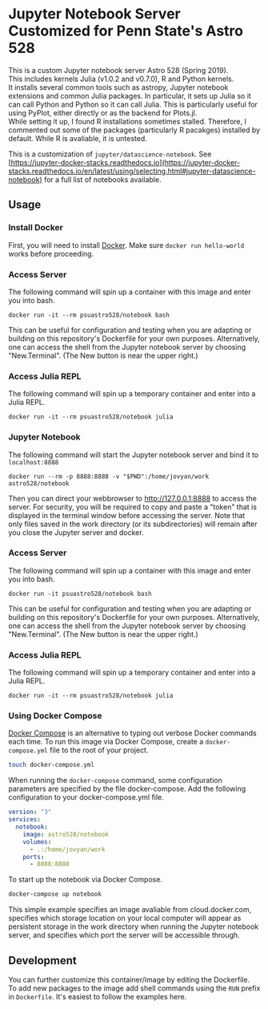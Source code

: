 # Jupyter Notebook Server Customized for Penn State's Astro 528

This is a custom Jupyter notebook server Astro 528 (Spring 2019).  
This includes kernels Julia (v1.0.2 and v0.7.0), R and Python kernels.  
It installs several common tools such as astropy, Jupyter notebook extensions and common Julia packages.
In particular, it sets up Julia so it can call Python and Python so it can call Julia.  This is particularly useful for using PyPlot, either directly or as the backend for Plots.jl.  
While setting it up, I found R installations sometimes stalled.  Therefore, I commented out some of the packages (particularly R pacakges) installed by default.  While R is avaliable, it is untested.

This is a customization of `jupyter/datascience-notebook`. See 
[https://jupyter-docker-stacks.readthedocs.io](https://jupyter-docker-stacks.readthedocs.io/en/latest/using/selecting.html#jupyter-datascience-notebook)
for a full list of notebooks available.

## Usage

### Install Docker
First, you will need to install [Docker](https://docs.docker.com/get-started/).  Make sure `docker run hello-world` works before proceeding.

### Access Server

The following command will spin up a container with this image and enter you into bash.

```
docker run -it --rm psuastro528/notebook bash
```

This can be useful for configuration and testing when you are adapting or building on this repository's Dockerfile for your own purposes.  Alternatively, one can access the shell from the Jupyter notebook server by choosing "New.Terminal".  (The New button is near the upper right.)

### Access Julia REPL

The following command will spin up a temporary container and enter into a Julia REPL.

```
docker run -it --rm psuastro528/notebook julia
```

### Jupyter Notebook

The following command will start the Jupyter notebook server and bind it to `localhost:8888`

```
docker run --rm -p 8888:8888 -v "$PWD":/home/jovyan/work astro528/notebook
```

Then you can direct your webbrowser to http://127.0.0.1:8888 to access the server.  For security, you will be required to copy and paste a "token" that is displayed in the terminal window before accessing the server.  Note that only files saved in the work directory (or its subdirectories) will remain after you close the Jupyter server and docker.  

 

### Access Server

The following command will spin up a container with this image and enter you into bash.

```
docker run -it psuastro528/notebook bash
```

This can be useful for configuration and testing when you are adapting or building on this repository's Dockerfile for your own purposes.  Alternatively, one can access the shell from the Jupyter notebook server by choosing "New.Terminal".  (The New button is near the upper right.)

### Access Julia REPL

The following command will spin up a temporary container and enter into a Julia REPL.

```
docker run -it --rm psuastro528/notebook julia
```

### Using Docker Compose

[Docker Compose](https://docs.docker.com/compose/) is an alternative to typing out verbose Docker commands each time.  To run this image via Docker Compose, create a `docker-compose.yml` file to the root of your project.

```bash
touch docker-compose.yml
```

When running the `docker-compose` command, some configuration parameters are specified by the file docker-compose.  Add the following configuration to your docker-compose.yml file.

```yml
version: "3"
services:
  notebook:
    image: astro528/notebook
    volumes:
      - .:/home/jovyan/work
    ports:
      - 8888:8888
```

To start up the notebook via Docker Compose.

```bash
docker-compose up notebook
```

This simple example specifies an image avaliable from cloud.docker.com, specifies which storage location on your local computer will appear as persistent storage in the work directory when running the Jupyter notebook server, and specifies which port the server will be accessible through. 

## Development

You can further customize this container/image by editing the Dockerfile.  
To add new packages to the image add shell commands using the `RUN` prefix in `Dockerfile`.
It's easiest to follow the examples here.
